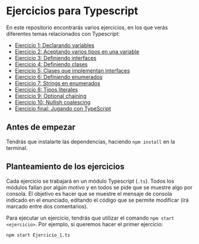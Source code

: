# Ejercicios para Typescript

En este repositorio encontrarás varios ejercicios, en los que verás diferentes temas relacionados con Typescript:
- [Ejercicio 1: Declarando variables](Ejercicio_1.ts)
- [Ejercicio 2: Aceptando varios tipos en una variable](Ejercicio_2.ts)
- [Ejercicio 3: Definiendo interfaces](Ejercicio_3.ts)
- [Ejercicio 4: Definiendo clases](Ejercicio_4.ts)
- [Ejercicio 5: Clases que implementan interfaces](Ejercicio_5.ts)
- [Ejercicio 6: Definiendo enumerados](Ejercicio_6.ts)
- [Ejercicio 7: Strings en enumerados](Ejercicio_7.ts)
- [Ejercicio 8: Tipos literales](Ejercicio_8.ts)
- [Ejercicio 9: Optional chaining](Ejercicio_9.ts)
- [Ejercicio 10: Nullish coalescing](Ejercicio_10.ts)
- [Ejercicio final: Jugando con TypeScript](Ejercicio_final.ts)

## Antes de empezar

Tendrás que instalarte las dependencias, haciendo `npm install` en la terminal.

## Planteamiento de los ejercicios

Cada ejercicio se trabajará en un módulo Typescript (`.ts`). Todos los módulos fallan por algún motivo y en todos se pide que se muestre algo por consola. El objetivo es hacer que se muestre el mensaje de consola indicado en el enunciado, editando el código que se permite modificar (irá marcado entre dos comentarios).

Para ejecutar un ejercicio, tendrás que utilizar el comando `npm start <ejercicio>`. Por ejemplo, si queremos hacer el primer ejercicio:

```
npm start Ejercicio_1.ts
```
